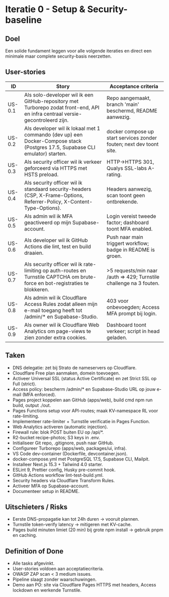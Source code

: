 # Iteratie 0 - Setup & Security-baseline

## Doel
Een solide fundament leggen voor alle volgende iteraties en direct een minimale maar complete security-basis neerzetten.

## User-stories
| ID | Story | Acceptance criteria |
|----|-------|---------------------|
| US-0.1 | Als solo-developer wil ik een GitHub-repository met Turborepo zodat front-end, API en infra centraal versie-gecontroleerd zijn. | Repo aangemaakt, branch 'main' beschermd, README aanwezig. |
| US-0.2 | Als developer wil ik lokaal met 1 commando (dev up) een Docker-Compose stack (Postgres 17.5, Supabase CLI emulator) starten. | docker compose up start services zonder fouten; next dev toont site. |
| US-0.3 | Als security officer wil ik verkeer geforceerd via HTTPS met HSTS preload. | HTTP->HTTPS 301, Qualys SSL-labs A-rating. |
| US-0.4 | Als security officer wil ik standaard security-headers (CSP, X-Frame-Options, Referrer-Policy, X-Content-Type-Options). | Headers aanwezig, scan toont geen ontbrekende. |
| US-0.5 | Als admin wil ik MFA geactiveerd op mijn Supabase-account. | Login vereist tweede factor; dashboard toont MFA enabled. |
| US-0.6 | Als developer wil ik GitHub Actions die lint, test en build draaien. | Push naar main triggert workflow; badge in README is groen. |
| US-0.7 | Als security officer wil ik rate-limiting op auth-routes en Turnstile CAPTCHA om brute-force en bot-registraties te blokkeren. | >5 requests/min naar /auth => 429; Turnstile challenge na 3 fouten. |
| US-0.8 | Als admin wil ik Cloudflare Access Rules zodat alleen mijn e-mail toegang heeft tot /admin/* en Supabase-Studio. | 403 voor onbevoegden; Access MFA prompt bij login. |
| US-0.9 | Als owner wil ik Cloudflare Web Analytics om page-views te zien zonder extra cookies. | Dashboard toont verkeer; script in head geladen. |

## Taken
- DNS delegatie: zet bij Strato de nameservers op Cloudflare.
- Cloudflare Free plan aanmaken, domein toevoegen.
- Activeer Universal SSL (status Active Certificate) en zet Strict SSL op Full (strict).
- Access policy: bescherm /admin/* en Supabase-Studio URL op jouw e-mail (MFA enforced).
- Pages project koppelen aan GitHub (apps/web), build cmd npm run build, output ./out.
- Pages Functions setup voor API-routes; maak KV-namespace RL voor rate-limiting.
- Implementeer rate-limiter + Turnstile verificatie in Pages Function.
- Web Analytics activeren (automatic injection).
- Firewall rule: blok POST buiten EU op /api/*.
- R2-bucket recipe-photos; S3 keys in .env.
- Initialiseer Git repo, .gitignore, push naar GitHub.
- Configureer Turborepo (apps/web, packages/ui, infra).
- VS Code dev-container (Dockerfile, devcontainer.json).
- docker-compose.yml met PostgreSQL 17.5, Supabase CLI, Mailpit.
- Installeer Next.js 15.3 + Tailwind 4.0 starter.
- ESLint 9, Prettier config, Husky pre-commit hook.
- GitHub Actions workflow lint-test-build.yml.
- Security headers via Cloudflare Transform Rules.
- Activeer MFA op Supabase-account.
- Documenteer setup in README.

## Uitschieters / Risks
- Eerste DNS-propagatie kan tot 24h duren -> vooruit plannen.
- Turnstile token-verify latency -> mitigeren met KV-cache.
- Pages build minuten limiet (20 min) bij grote npm install -> gebruik pnpm en caching.

## Definition of Done
- Alle tasks afgevinkt.
- User-stories voldoen aan acceptatiecriteria.
- OWASP ZAP scan < 3 medium issues.
- Pipeline slaagt zonder waarschuwingen.
- Demo aan PO: site via Cloudflare Pages HTTPS met headers, Access lockdown en werkende Turnstile.
